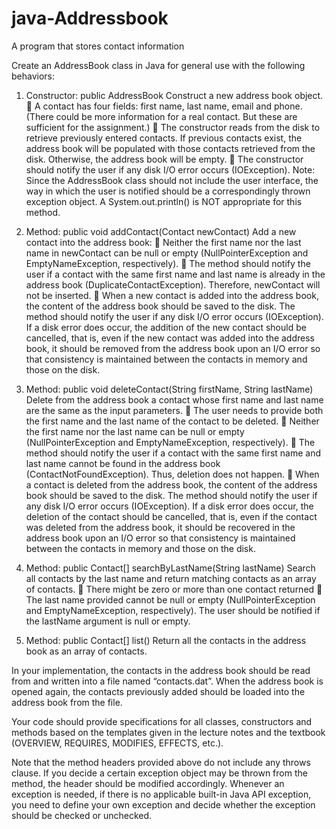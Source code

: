 # java-Addressbook
A program that stores contact information

Create an AddressBook class in Java for general use with the following behaviors:

1.	Constructor: public AddressBook
Construct a new address book object.
	A contact has four fields: first name, last name, email and phone.  (There could be more information for a real contact.  But these are sufficient for the assignment.)
	The constructor reads from the disk to retrieve previously entered contacts.  If previous contacts exist, the address book will be populated with those contacts retrieved from the disk.  Otherwise, the address book will be empty.
	The constructor should notify the user if any disk I/O error occurs (IOException).
Note: Since the AddressBook class should not include the user interface, the way in which the user is notified should be a correspondingly thrown exception object.  A System.out.println() is NOT appropriate for this method.

2.	Method: public void addContact(Contact newContact)
Add a new contact into the address book:
	Neither the first name nor the last name in newContact can be null or empty (NullPointerException and EmptyNameException, respectively).
	The method should notify the user if a contact with the same first name and last name is already in the address book (DuplicateContactException).   Therefore, newContact will not be inserted.
	When a new contact is added into the address book, the content of the address book should be saved to the disk.  The method should notify the user if any disk I/O error occurs (IOException).  If a disk error does occur, the addition of the new contact should be cancelled, that is, even if the new contact was added into the address book, it should be removed from the address book upon an I/O error so that consistency is maintained between the contacts in memory and those on the disk.

3.	Method: public void deleteContact(String firstName, String lastName)
Delete from the address book a contact whose first name and last name are the same as the input parameters.
	The user needs to provide both the first name and the last name of the contact to be deleted.
	Neither the first name nor the last name can be null or empty (NullPointerException and EmptyNameException, respectively).
	The method should notify the user if a contact with the same first name and last name cannot be found in the address book (ContactNotFoundException).  Thus, deletion does not happen. 
	When a contact is deleted from the address book, the content of the address book should be saved to the disk.  The method should notify the user if any disk I/O error occurs (IOException).  If a disk error does occur, the deletion of the contact should be cancelled, that is, even if the contact was deleted from the address book, it should be recovered in the address book upon an I/O error so that consistency is maintained between the contacts in memory and those on the disk.

4.	Method: public Contact[] searchByLastName(String lastName)
Search all contacts by the last name and return matching contacts as an array of contacts.
	There might be zero or more than one contact returned
	The last name provided cannot be null or empty (NullPointerException and EmptyNameException, respectively).  The user should be notified if the lastName argument is null or empty. 

5.	Method: public Contact[] list()
Return all the contacts in the address book as an array of contacts.

In your implementation, the contacts in the address book should be read from and written into a file named “contacts.dat”.   When the address book is opened again, the contacts previously added should be loaded into the address book from the file.

Your code should provide specifications for all classes, constructors and methods based on the templates given in the lecture notes and the textbook (OVERVIEW, REQUIRES, MODIFIES, EFFECTS, etc.).  

Note that the method headers provided above do not include any throws clause.  If you decide a certain exception object may be thrown from the method, the header should be modified accordingly.  Whenever an exception is needed, if there is no applicable built-in Java API exception, you need to define your own exception and decide whether the exception should be checked or unchecked.


